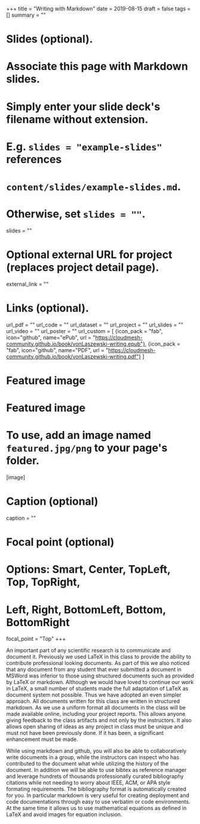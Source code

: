 +++
title = "Writing with Markdown"
date = 2019-08-15
draft = false
tags = []
summary = ""

# Slides (optional).
#   Associate this page with Markdown slides.
#   Simply enter your slide deck's filename without extension.
#   E.g. `slides = "example-slides"` references 
#   `content/slides/example-slides.md`.
#   Otherwise, set `slides = ""`.
slides = ""

# Optional external URL for project (replaces project detail page).
external_link = ""


# Links (optional).
url_pdf = ""
url_code = ""
url_dataset = ""
url_project = ""
url_slides = ""
url_video = ""
url_poster = ""
url_custom = [
{icon_pack = "fab", icon="github", name="ePub", url = "https://cloudmesh-community.github.io/book/vonLaszewski-writing.epub"},
{icon_pack = "fab", icon="github", name="PDF", url = "https://cloudmesh-community.github.io/book/vonLaszewski-writing.pdf"}
]

# Featured image
# Featured image
# To use, add an image named `featured.jpg/png` to your page's folder. 
[image]
  # Caption (optional)
  caption = ""

  # Focal point (optional)
  # Options: Smart, Center, TopLeft, Top, TopRight, 
  # Left, Right, BottomLeft, Bottom, BottomRight
  focal_point = "Top"
+++

An important part of any scientific research is to communicate and document it.
Previously we used LaTeX in this class to provide the ability to contribute
professional looking documents. As part of this we also noticed that any
document from any student that ever submitted a document in MSWord was
inferior to those using structured documents such as provided by LaTeX or
markdown. Although we would have loved to continue our work in LaTeX, a
small number of students made the full adaptation of LaTeX as document system
not possible. Thus we have adopted an even simpler approach. All documents
written for this class are written in structured markdown. As we use a uniform
format all documents in the class will be made available online, including your
project reports. This allows anyone giving feedback to the class artifacts and not
only by the instructors. It also allows open sharing of ideas as any project in
class must be unique and must not have been previously done. If it has been, a
significant enhancement must be made.

While using markdown and github, you will also be able to collaboratively write
documents in a group, while the instructors can inspect who has contributed to
the document what while utilizing the history of the document.
In addition we will be able to use bibtex as reference manager and leverage
hundrets of thousands professionally curated bibliography citations while not
needing to worry about IEEE, ACM, or APA style formating requirements. The
bibliography format is automatically created for you. In particular markdown is
very useful for creating deployment and code documentations through easy to
use verbatim or code environments. At the same time it allows us to use
mathematical equations as defined in LaTeX and avoid images for equation
inclusion.
